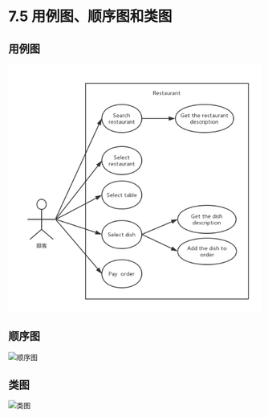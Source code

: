 # 7.5 用例图、顺序图和类图
## 用例图
![用例图](https://github.com/2018-sysu-System-analysis-team/-/blob/master/data/%E7%94%A8%E4%BE%8B%E5%9B%BE.png)
## 顺序图
![顺序图]()
## 类图
![类图]()

